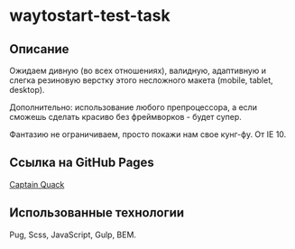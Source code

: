 # waytostart-test-task

## Описание

Ожидаем дивную (во всех отношениях), валидную, адаптивную и слегка резиновую верстку этого несложного макета (mobile, tablet, desktop).

Дополнительно: использование любого препроцессора, а если сможешь сделать красиво без фреймворков - будет супер.

Фантазию не ограничиваем, просто покажи нам свое кунг-фу. От IE 10.

## Ссылка на GitHub Pages

[Captain Quack](https://hduck.github.io/waytostart-test-task/)

## Использованные технологии

Pug, Scss, JavaScript, Gulp, BEM.

